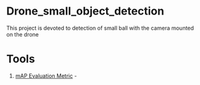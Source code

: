 # Drone_small_object_detection
This project is devoted to detection of small ball with the camera mounted on the drone

# Tools

1. [mAP Evaluation Metric](tools/mAP_metrix/) - 
